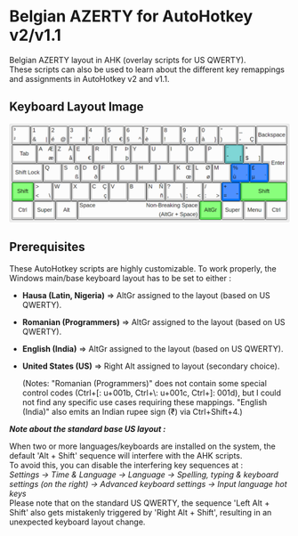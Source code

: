 # Belgian AZERTY for AutoHotkey v2/v1.1

Belgian AZERTY layout in AHK (overlay scripts for US QWERTY).  
These scripts can also be used to learn about the different key remappings and assignments in AutoHotkey v2 and v1.1.

## Keyboard Layout Image

![Belgian AZERTY (Shift Lock for letters and digits) - Keyboard Layout Image](Belgian%20AZERTY%20(Shift%20Lock%20for%20letters%20and%20digits)%20-%20Keyboard%20Layout%20Image.png)

## Prerequisites

These AutoHotkey scripts are highly customizable. To work properly, the Windows main/base keyboard layout has to be set to either&nbsp;:

- **Hausa (Latin, Nigeria)** =&gt; AltGr assigned to the layout (based on US QWERTY).
- **Romanian (Programmers)** =&gt; AltGr assigned to the layout (based on US QWERTY).
- **English (India)** =&gt; AltGr assigned to the layout (based on US QWERTY).
- **United States (US)** =&gt; Right Alt assigned to layout (secondary choice).

  (Notes: "Romanian (Programmers)" does not contain some special control codes (Ctrl+\[: u+001b, Ctrl+\\: u+001c, Ctrl+\]: 001d), but I could not find any specific use cases requiring these mappings. "English (India)" also emits an Indian rupee sign (₹) via Ctrl+Shift+4.)

**_Note about the standard base US layout&nbsp;:_**

When two or more languages/keyboards are installed on the system, the default 'Alt + Shift' sequence will interfere with the AHK scripts.  
To avoid this, you can disable the interfering key sequences at&nbsp;:  
*Settings -&gt; Time &amp; Language -&gt; Language -&gt; Spelling, typing &amp; keyboard settings (on the right) -&gt; Advanced keyboard settings -&gt; Input language hot keys*  
Please note that on the standard US QWERTY, the sequence 'Left Alt + Shift' also gets mistakenly triggered by 'Right Alt + Shift', resulting in an unexpected keyboard layout change.
